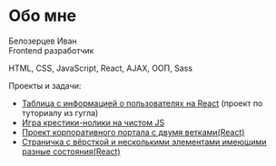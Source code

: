 # Обо мне

Белозерцев Иван
<br>
Frontend разработчик

HTML, CSS, JavaScript, React, AJAX, ООП, Sass

Проекты и задачи:
- <a href="https://github.com/ivvn8/-Tables-sorted-by-fields.-React-JS.">Таблица с информацией о пользователях на React</a> (проект по туториалу из гугла)
- <a href="https://github.com/ivvn8/tic-tac-toe-JS">Игра крестики-нолики на чистом JS</a>
- <a href="https://github.com/ivvn8/chat-network">Проект корпоративного портала с двумя ветками(React)</a>
- <a href="https://github.com/ivvn8/nyamushka">Страничка с вёрсткой и несколькими элементами имеющими разные состояния(React)</a>
